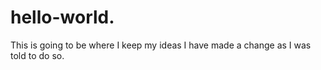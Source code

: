 # hello-world.
This is going to be where I keep my ideas
I have made a change as I was told to do so.
